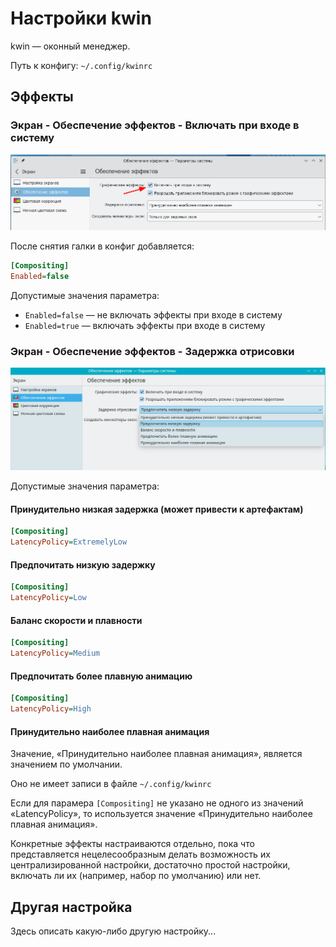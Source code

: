 # Настройки kwin

kwin — оконный менеджер.

Путь к конфигу: `~/.config/kwinrc`

## Эффекты

### Экран - Обеспечение эффектов - Включать при входе в систему

![""](../img/2023-06-26_16-13.png "")

После снятия галки в конфиг добавляется:

```ini
[Compositing]
Enabled=false
```

Допустимые значения параметра:

* `Enabled=false` — не включать эффекты при входе в систему
* `Enabled=true` — включать эффекты при входе в систему

### Экран - Обеспечение эффектов - Задержка отрисовки

![""](../img/20230627_134516.png "")

Допустимые значения параметра:

#### Принудительно низкая задержка (может привести к артефактам)

```ini
[Compositing]
LatencyPolicy=ExtremelyLow
```

#### Предпочитать низкую задержку

```ini
[Compositing]
LatencyPolicy=Low
```

#### Баланс скорости и плавности

```ini
[Compositing]
LatencyPolicy=Medium
```

#### Предпочитать более плавную анимацию

```ini
[Compositing]
LatencyPolicy=High
```
#### Принудительно наиболее плавная анимация

Значение, «Принудительно наиболее плавная анимация», является значением по умолчании.

Оно не имеет записи в файле `~/.config/kwinrc`

Если для парамера `[Compositing]` не указано не одного из значений «LatencyPolicy», то используется значение «Принудительно наиболее плавная анимация».


Конкретные эффекты настраиваются отдельно, пока что представляется нецелесообразным делать возможность их централизированной настройки, достаточно простой настройки, включать ли их (например, набор по умолчанию) или нет.

## Другая настройка

Здесь описать какую-либо другую настройку...
